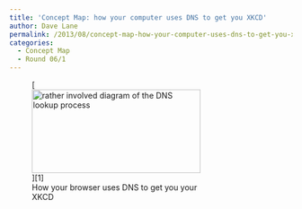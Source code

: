 ```yaml
---
title: 'Concept Map: how your computer uses DNS to get you XKCD'
author: Dave Lane
permalink: /2013/08/concept-map-how-your-computer-uses-dns-to-get-you-xkcd/
categories:
  - Concept Map
  - Round 06/1
---
```

<figure id="attachment_3942" style="width: 300px;" class="wp-caption alignleft">[<img class="size-medium wp-image-3942" alt="rather involved diagram of the DNS lookup process" src="http://teaching.software-carpentry.org/wp-content/uploads/2013/08/DNSConceptMap-cropped-300x149.png" width="300" height="149" />][1]<figcaption class="wp-caption-text">How your browser uses DNS to get you your XKCD</figcaption></figure>

 [1]: http://teaching.software-carpentry.org/wp-content/uploads/2013/08/DNSConceptMap-cropped.png
